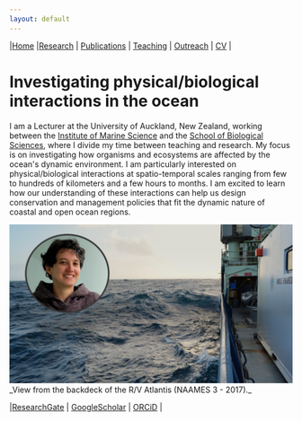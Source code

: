 ```yaml
---
layout: default
---
```


|[Home](./index.html) |[Research](./research.html)          | [Publications](./publications.html)            | [Teaching](./teaching.html)   |  [Outreach](./outreach.html)         | [CV](./vita.html)     |

# Investigating physical/biological interactions in the ocean

I am a Lecturer at the University of Auckland, New Zealand, working between the [Institute of Marine Science](https://www.auckland.ac.nz/en/science/about-the-faculty/institute-of-marine-science.html) and the [School of Biological Sciences](https://www.auckland.ac.nz/en/science/about-the-faculty/school-of-biological-sciences.html), where I divide my time between teaching and research. My focus is on investigating how organisms and ecosystems are affected by the ocean's dynamic environment. I am particularly interested on physical/biological interactions at spatio-temporal scales ranging from few to hundreds of kilometers and a few hours to months. I am excited to learn how our understanding of these interactions can help us design conservation and management policies that fit the dynamic nature of coastal and open ocean regions.

<img src="images/atsea_face.jpg" alt="iew from the backdeck of the R/V Atlantis (NAAMES 3 - 2017)." width="1270"/>
_View from the backdeck of the R/V Atlantis (NAAMES 3 - 2017)._


|[ResearchGate](https://www.researchgate.net/profile/Alice_Penna) | [GoogleScholar](https://scholar.google.com/citations?user=CP3iCFkAAAAJ&hl=en) | [ORCiD](https://orcid.org/0000-0002-7579-3610) |


                    
